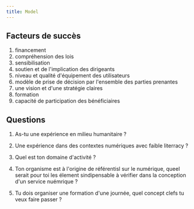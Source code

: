 ```yaml
---
title: Model
---
```


## Facteurs de succès

 1. financement
 1. compréhension des lois
 1. sensibilisation
 1. soutien et de l'implication des dirigeants
 1. niveau et qualité d'équipement des utilisateurs
 1. modèle de prise de décision par l'ensemble des parties prenantes
 1. une vision et d'une stratégie claires
 1. formation
 1. capacité de participation des bénéficiaires

## Questions

1. As-tu une expérience en milieu humanitaire ?

2. Une expérience dans des contextes numériques avec faible literracy ?

3. Quel est ton domaine d'activité ?

4. Ton organisme est à l'origine de référentisl sur le numérique, queel serait pour toi les élement sindipensable à vérifier dans la conception d'un service nuémrique ?

5. Tu dois organiser une formation d'une journée, quel concept clefs tu veux faire passer ?



